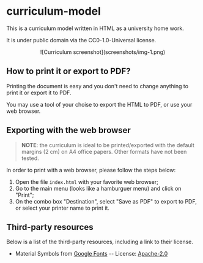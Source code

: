 # curriculum-model

This is a curriculum model written in HTML as a university
home work.

It is under public domain via the CC0-1.0-Universal license.

<center>![Curriculum screenshot](screenshots/img-1.png)</center>

## How to print it or export to PDF?

Printing the document is easy and you don't need to change anything to print it or export it to PDF.

You may use a tool of your choise to export the HTML to PDF, or use your web browser.

## Exporting with the web browser

> **NOTE**: the curriculum is ideal to be printed/exported with the default margins (2 cm) on A4 office papers. Other formats have not been tested.

In order to print with a web browser, please follow the steps below:

1. Open the file `index.html` with your favorite web browser;
2. Go to the main menu (looks like a hamburguer menu) and click on "Print";
3. On the combo box "Destination", select "Save as PDF" to export to PDF, or select your printer name to print it.

## Third-party resources

Below is a list of the third-party resources, including a link
to their license.

- Material Symbols from [Google Fonts](https://fonts.google.com/icons) -- License: [Apache-2.0](https://www.apache.org/licenses/LICENSE-2.0.html)


